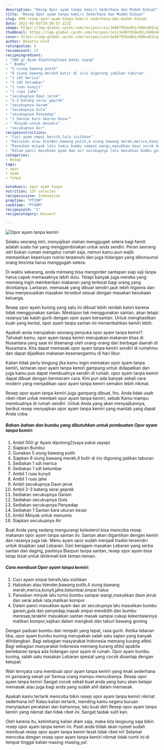 ```yaml
---
description: "Resep Opor ayam tanpa kemiri Sederhana dan Mudah Dibuat"
title: "Resep Opor ayam tanpa kemiri Sederhana dan Mudah Dibuat"
slug: 600-resep-opor-ayam-tanpa-kemiri-sederhana-dan-mudah-dibuat
date: 2021-05-03T19:30:57.221Z
image: https://img-global.cpcdn.com/recipes/ce1c3e887958edb1/680x482cq70/opor-ayam-tanpa-kemiri-foto-resep-utama.jpg
thumbnail: https://img-global.cpcdn.com/recipes/ce1c3e887958edb1/680x482cq70/opor-ayam-tanpa-kemiri-foto-resep-utama.jpg
cover: https://img-global.cpcdn.com/recipes/ce1c3e887958edb1/680x482cq70/opor-ayam-tanpa-kemiri-foto-resep-utama.jpg
author: Rosetta Ford
ratingvalue: 4
reviewcount: 13
recipeingredient:
- "500 gr Ayam dipotong2saya pakai sayap"
- " Bumbu"
- "5 siung bawang putih"
- "8 siung bawang merah4 butir di iris digoreng jadikan taburan"
- "1 sdt merica"
- "1 sdt ketumbar"
- "1 ruas kunyit"
- "1 ruas jahe"
- "secukupnya Daun jeruk"
- "2-3 batang serai geprek"
- "secukupnya Garam"
- "secukupnya Gula"
- "secukupnya Penyedap"
- "1 Santan kara ukuran besar"
- " Minyak untuk menumis"
- "secukupnya Air"
recipeinstructions:
- "Cuci ayam smpai bersih,lalu sisihkan"
- "Haluskan atau blender,bawang putih,4 siung bawang merah,merica,kunyit,jahe,ketumbar,smpai halus"
- "Panaskan minyak lalu tumis bumbu sampai wangi,masukkan daun jeruk dan serai aduk rata,matikan kompor"
- "Dalam panci masukkan ayam dan air secukupnya lalu masukkan bumbu garam,gula dan penyedap,masak smpai mendidih dan bumbu meresap,terakhir masukkan santan masak sampai cukup kekentalannya matikan kompor,sajikan dalam mangkok dan taburi bawang goreng"
categories:
- Resep
tags:
- opor
- ayam
- tanpa

katakunci: opor ayam tanpa 
nutrition: 137 calories
recipecuisine: Indonesian
preptime: "PT29M"
cooktime: "PT40M"
recipeyield: "1"
recipecategory: Dessert

---
```



![Opor ayam tanpa kemiri](https://img-global.cpcdn.com/recipes/ce1c3e887958edb1/680x482cq70/opor-ayam-tanpa-kemiri-foto-resep-utama.jpg)

Selaku seorang istri, menyajikan olahan menggugah selera bagi famili adalah suatu hal yang menggembirakan untuk anda sendiri. Peran seorang istri bukan cuman mengatur rumah saja, namun kamu pun wajib memastikan keperluan nutrisi terpenuhi dan juga hidangan yang dikonsumsi orang tercinta harus menggugah selera.

Di waktu  sekarang, anda memang bisa mengorder santapan siap saji tanpa harus capek memasaknya lebih dulu. Tetapi banyak juga mereka yang memang ingin memberikan makanan yang terlezat bagi orang yang dicintainya. Lantaran, memasak yang dibuat sendiri jauh lebih higienis dan bisa menyesuaikan masakan tersebut sesuai dengan masakan kesukaan keluarga. 

Resep opor ayam kuning yang satu ini dibuat lebih rendah kalori karena tidak menggunakan santan. Meskipun tak menggunakan santan, akan tetapi rasanya tak kalah gurih dengan opor ayam bersantan. Untuk menghasilkan kuah yang kental, opor ayam tanpa santan ini menambahkan kemiri lebih.

Apakah anda merupakan seorang penyuka opor ayam tanpa kemiri?. Tahukah kamu, opor ayam tanpa kemiri merupakan makanan khas di Nusantara yang saat ini disenangi oleh orang-orang dari berbagai daerah di Nusantara. Kita dapat memasak opor ayam tanpa kemiri sendiri di rumahmu dan dapat dijadikan makanan kesenanganmu di hari libur.

Kalian tidak perlu bingung jika kamu ingin memakan opor ayam tanpa kemiri, lantaran opor ayam tanpa kemiri gampang untuk didapatkan dan juga kamu pun dapat membuatnya sendiri di rumah. opor ayam tanpa kemiri dapat dibuat dengan bermacam cara. Kini pun ada banyak sekali cara modern yang menjadikan opor ayam tanpa kemiri semakin lebih nikmat.

Resep opor ayam tanpa kemiri juga gampang dibuat, lho. Anda tidak usah ribet-ribet untuk membeli opor ayam tanpa kemiri, sebab Kamu mampu membuatnya di rumah sendiri. Untuk Anda yang akan menyajikannya, berikut resep menyajikan opor ayam tanpa kemiri yang mantab yang dapat Anda coba.

<!--inarticleads1-->

##### Bahan-bahan dan bumbu yang dibutuhkan untuk pembuatan Opor ayam tanpa kemiri:

1. Ambil 500 gr Ayam dipotong2(saya pakai sayap)
1. Siapkan  Bumbu:
1. Gunakan 5 siung bawang putih
1. Siapkan 8 siung bawang merah,4 butir di iris digoreng jadikan taburan
1. Sediakan 1 sdt merica
1. Sediakan 1 sdt ketumbar
1. Ambil 1 ruas kunyit
1. Ambil 1 ruas jahe
1. Ambil secukupnya Daun jeruk
1. Ambil 2-3 batang serai geprek
1. Sediakan secukupnya Garam
1. Sediakan secukupnya Gula
1. Sediakan secukupnya Penyedap
1. Sediakan 1 Santan kara ukuran besar
1. Ambil  Minyak untuk menumis
1. Siapkan secukupnya Air


Buat Anda yang sedang mengurangi kolesterol bisa mencoba resep makanan opor ayam tanpa santan ini. Santan akan digantikan dengan kemiri dan rasanya juga tak. Menu ayam opor sudah menjadi tradisi tersendiri untuk disajikan saat Lebaran. Dari beragam masakan Lebaran yang serba santan dan daging, pastinya Biarpun tanpa santan, resep opor ayam bisa tetap lezat untuk dinikmati kok teman-teman. 

<!--inarticleads2-->

##### Cara membuat Opor ayam tanpa kemiri:

1. Cuci ayam smpai bersih,lalu sisihkan
1. Haluskan atau blender,bawang putih,4 siung bawang merah,merica,kunyit,jahe,ketumbar,smpai halus
1. Panaskan minyak lalu tumis bumbu sampai wangi,masukkan daun jeruk dan serai aduk rata,matikan kompor
1. Dalam panci masukkan ayam dan air secukupnya lalu masukkan bumbu garam,gula dan penyedap,masak smpai mendidih dan bumbu meresap,terakhir masukkan santan masak sampai cukup kekentalannya matikan kompor,sajikan dalam mangkok dan taburi bawang goreng


Dengan paduan bumbu dan rempah yang tepat, rasa gurih. Ketika lebaran tiba, opor ayam bumbu kuning merupakan salah satu sajian yang banyak dihidangkan. Bagi sebagian masyarakat Indonesia memang kurang afdol. Bagi sebagian masyarakat Indonesia memang kurang afdol apabila berlebaran tanpa ada hidangan opor ayam di rumah. Opor ayam bumbu kuning, salah satu masakan Lebaran spesial yang cocok disantap dengan ketupat. 

Wah ternyata cara membuat opor ayam tanpa kemiri yang enak sederhana ini gampang sekali ya! Semua orang mampu mencobanya. Resep opor ayam tanpa kemiri Sangat cocok sekali buat anda yang baru akan belajar memasak atau juga bagi anda yang sudah ahli dalam memasak.

Apakah kamu tertarik mencoba bikin resep opor ayam tanpa kemiri nikmat sederhana ini? Kalau kalian tertarik, mending kamu segera buruan menyiapkan peralatan dan bahannya, lalu buat deh Resep opor ayam tanpa kemiri yang nikmat dan tidak ribet ini. Sangat taidak sulit kan. 

Oleh karena itu, ketimbang kalian diam saja, maka kita langsung saja bikin resep opor ayam tanpa kemiri ini. Pasti anda tiidak akan nyesel sudah membuat resep opor ayam tanpa kemiri lezat tidak ribet ini! Selamat mencoba dengan resep opor ayam tanpa kemiri nikmat tidak rumit ini di tempat tinggal kalian masing-masing,ya!.

